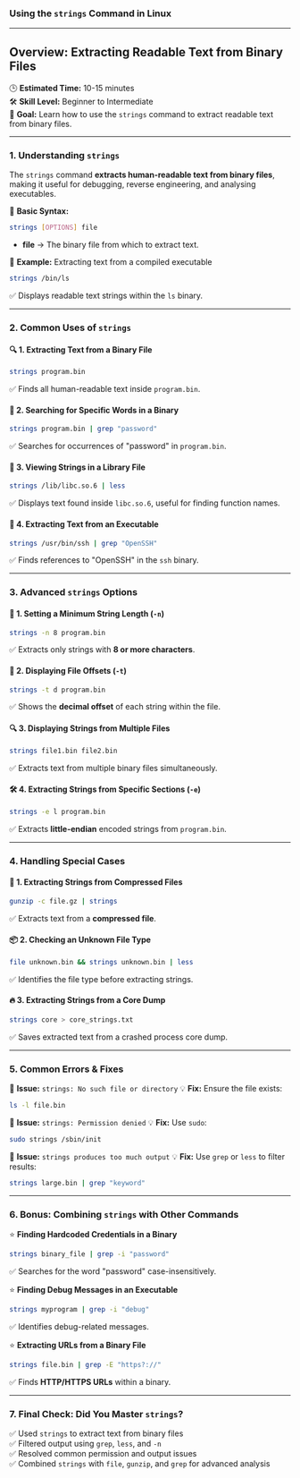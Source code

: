 ### **Using the `strings` Command in Linux**

---

## **Overview: Extracting Readable Text from Binary Files**  
🕒 **Estimated Time:** 10-15 minutes  
🛠 **Skill Level:** Beginner to Intermediate  
🎯 **Goal:** Learn how to use the `strings` command to extract readable text from binary files.

---

### **1. Understanding `strings`**  
The `strings` command **extracts human-readable text from binary files**, making it useful for debugging, reverse engineering, and analysing executables.

👀 **Basic Syntax:**  
```bash
strings [OPTIONS] file
```
- **file** → The binary file from which to extract text.

📌 **Example:** Extracting text from a compiled executable
```bash
strings /bin/ls
```
✅ Displays readable text strings within the `ls` binary.

---

### **2. Common Uses of `strings`**  

#### 🔍 **1. Extracting Text from a Binary File**
```bash
strings program.bin
```
✅ Finds all human-readable text inside `program.bin`.

#### 📑 **2. Searching for Specific Words in a Binary**
```bash
strings program.bin | grep "password"
```
✅ Searches for occurrences of "password" in `program.bin`.

#### 📂 **3. Viewing Strings in a Library File**
```bash
strings /lib/libc.so.6 | less
```
✅ Displays text found inside `libc.so.6`, useful for finding function names.

#### 🔗 **4. Extracting Text from an Executable**
```bash
strings /usr/bin/ssh | grep "OpenSSH"
```
✅ Finds references to "OpenSSH" in the `ssh` binary.

---

### **3. Advanced `strings` Options**

#### 📏 **1. Setting a Minimum String Length (`-n`)**
```bash
strings -n 8 program.bin
```
✅ Extracts only strings with **8 or more characters**.

#### 🚀 **2. Displaying File Offsets (`-t`)**
```bash
strings -t d program.bin
```
✅ Shows the **decimal offset** of each string within the file.

#### 🔍 **3. Displaying Strings from Multiple Files**
```bash
strings file1.bin file2.bin
```
✅ Extracts text from multiple binary files simultaneously.

#### 🛠 **4. Extracting Strings from Specific Sections (`-e`)**
```bash
strings -e l program.bin
```
✅ Extracts **little-endian** encoded strings from `program.bin`.

---

### **4. Handling Special Cases**

#### 🔗 **1. Extracting Strings from Compressed Files**
```bash
gunzip -c file.gz | strings
```
✅ Extracts text from a **compressed file**.

#### 📦 **2. Checking an Unknown File Type**
```bash
file unknown.bin && strings unknown.bin | less
```
✅ Identifies the file type before extracting strings.

#### 🔥 **3. Extracting Strings from a Core Dump**
```bash
strings core > core_strings.txt
```
✅ Saves extracted text from a crashed process core dump.

---

### **5. Common Errors & Fixes**

🚨 **Issue:** `strings: No such file or directory`
💡 **Fix:** Ensure the file exists:
```bash
ls -l file.bin
```

🚨 **Issue:** `strings: Permission denied`
💡 **Fix:** Use `sudo`:
```bash
sudo strings /sbin/init
```

🚨 **Issue:** `strings produces too much output`
💡 **Fix:** Use `grep` or `less` to filter results:
```bash
strings large.bin | grep "keyword"
```

---

### **6. Bonus: Combining `strings` with Other Commands**

⭐ **Finding Hardcoded Credentials in a Binary**
```bash
strings binary_file | grep -i "password"
```
✅ Searches for the word "password" case-insensitively.

⭐ **Finding Debug Messages in an Executable**
```bash
strings myprogram | grep -i "debug"
```
✅ Identifies debug-related messages.

⭐ **Extracting URLs from a Binary File**
```bash
strings file.bin | grep -E "https?://"
```
✅ Finds **HTTP/HTTPS URLs** within a binary.

---

### **7. Final Check: Did You Master `strings`?**  
✅ Used `strings` to extract text from binary files  
✅ Filtered output using `grep`, `less`, and `-n`  
✅ Resolved common permission and output issues  
✅ Combined `strings` with `file`, `gunzip`, and `grep` for advanced analysis  



